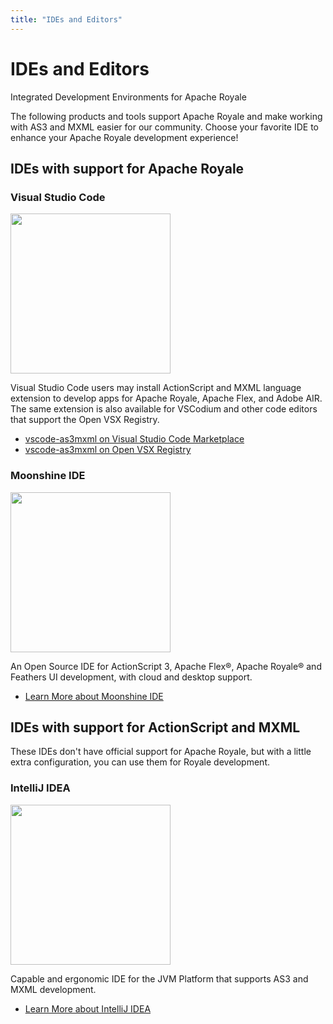 ```yaml
---
title: "IDEs and Editors"
---
```

# IDEs and Editors

Integrated Development Environments for Apache Royale

The following products and tools support Apache Royale and make working with AS3 and MXML easier for our community. Choose your favorite IDE to enhance your Apache Royale development experience!

## IDEs with support for Apache Royale

### Visual Studio Code

<img src="/img/ides/vscode-as3mxml-ide.png" width="256">

Visual Studio Code users may install ActionScript and MXML language extension to develop apps for Apache Royale, Apache Flex, and Adobe AIR. The same extension is also available for VSCodium and other code editors that support the Open VSX Registry.

- [vscode-as3mxml on Visual Studio Code Marketplace](https://marketplace.visualstudio.com/items?itemName=bowlerhatllc.vscode-as3mxml)
- [vscode-as3mxml on Open VSX Registry](https://open-vsx.org/extension/bowlerhatllc/vscode-as3mxml)

### Moonshine IDE

<img src="/img/ides/moonshine-ide.png" width="256">

An Open Source IDE for ActionScript 3, Apache Flex®, Apache Royale® and Feathers UI development, with cloud and desktop support.

- [Learn More about Moonshine IDE](http://moonshine-ide.com/)

## IDEs with support for ActionScript and MXML

These IDEs don't have official support for Apache Royale, but with a little extra configuration, you can use them for Royale development.

### IntelliJ IDEA

<img src="/img/ides/intellij-idea-ide.svg" width="256">

Capable and ergonomic IDE for the JVM Platform that supports AS3 and MXML development.

- [Learn More about IntelliJ IDEA](https://www.jetbrains.com/idea/)
